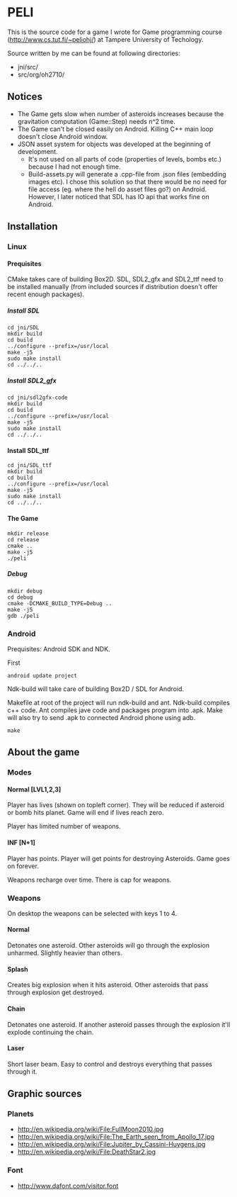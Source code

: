 # PELI

This is the source code for a game I wrote for Game programming course (http://www.cs.tut.fi/~peliohj/)
at Tampere University of Techology.

Source written by me can be found at following directories:
- jni/src/
- src/org/oh2710/

## Notices

- The Game gets slow when number of asteroids increases because the gravitation
  computation (Game::Step) needs n^2 time.
- The Game can't be closed easily on Android. Killing C++ main loop doesn't close
  Android window.
- JSON asset system for objects was developed at the beginning of development.
  - It's not used on all parts of code (properties of levels, bombs etc.)
    because I had not enough time.
  - Build-assets.py will generate a .cpp-file from .json files (embedding images etc).
    I chose this solution so that there would be no need for file access
    (eg. where the hell do asset files go?) on Android. However,
    I later noticed that SDL has IO api that works fine on Android.

## Installation

### Linux

#### Prequisites

CMake takes care of building Box2D.
SDL, SDL2_gfx and SDL2_ttf need to be installed manually (from included sources if
distribution doesn't offer recent enough packages).

##### Install SDL

	cd jni/SDL
	mkdir build
	cd build
	../configure --prefix=/usr/local
	make -j5
	sudo make install
	cd ../../..

##### Install SDL2_gfx

	cd jni/sdl2gfx-code
	mkdir build
	cd build
	../configure --prefix=/usr/local
	make -j5
	sudo make install
	cd ../../..

#### Install SDL_ttf

	cd jni/SDL_ttf
	mkdir build
	cd build
	../configure --prefix=/usr/local
	make -j5
	sudo make install
	cd ../../..

#### The Game

	mkdir release
	cd release
	cmake ..
	make -j5
	./peli

##### Debug

	mkdir debug
	cd debug
	cmake -DCMAKE_BUILD_TYPE=Debug ..
	make -j5
	gdb ./peli

### Android

Prequisites: Android SDK and NDK.

First

	android update project

Ndk-build will take care of building Box2D / SDL for Android.

Makefile at root of the project will run ndk-build and ant.
Ndk-build compiles c++ code. Ant compiles jave code and packages program into .apk.
Make will also try to send .apk to connected Android phone using adb.

	make

## About the game

### Modes

#### Normal [LVL1,2,3]

Player has lives (shown on topleft corner). They will be reduced if asteroid
or bomb hits planet. Game will end if lives reach zero.

Player has limited number of weapons.

#### INF [N+1]

Player has points. Player will get points for destroying Asteroids.
Game goes on forever.

Weapons recharge over time. There is cap for weapons.

### Weapons

On desktop the weapons can be selected with keys 1 to 4.

#### Normal

Detonates one asteroid. Other asteroids will go through the explosion unharmed.
Slightly heavier than others.

#### Splash

Creates big explosion when it hits asteroid. Other asteroids that pass through
explosion get destroyed.

#### Chain

Detonates one asteroid. If another asteroid passes through the explosion
it'll explode continuing the chain.

#### Laser

Short laser beam. Easy to control and destroys everything that passes through it.

## Graphic sources

### Planets
- http://en.wikipedia.org/wiki/File:FullMoon2010.jpg
- http://en.wikipedia.org/wiki/File:The_Earth_seen_from_Apollo_17.jpg
- http://en.wikipedia.org/wiki/File:Jupiter_by_Cassini-Huygens.jpg
- http://en.wikipedia.org/wiki/File:DeathStar2.jpg

### Font
- http://www.dafont.com/visitor.font